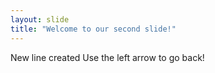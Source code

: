 ```yaml
---
layout: slide
title: "Welcome to our second slide!"
---
```

New line created
Use the left arrow to go back!
